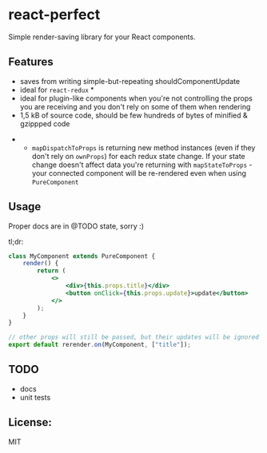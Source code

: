 # react-perfect

Simple render-saving library for your React components.

## Features

- saves from writing simple-but-repeating shouldComponentUpdate
- ideal for `react-redux` *
- ideal for plugin-like components when you're not controlling the props you are receiving and you don't rely on some of
them when rendering
- 1,5 kB of source code, should be few hundreds of bytes of minified & gzippped code

* - `mapDispatchToProps` is returning new method instances (even if they don't rely on `ownProps`) for each redux state
change. If your state change doesn't affect data you're returning with `mapStateToProps` - your connected component
will be re-rendered even when using `PureComponent`

## Usage

Proper docs are in @TODO state, sorry :)

tl;dr:

```jsx harmony
class MyComponent extends PureComponent {
    render() {
        return (
            <>
                <div>{this.props.title}</div>
                <button onClick={this.props.update}>update</button>
            </>
        );
    }
}

// other props will still be passed, but their updates will be ignored
export default rerender.on(MyComponent, ["title"]); 
```

## TODO

- docs
- unit tests

## License:

MIT

